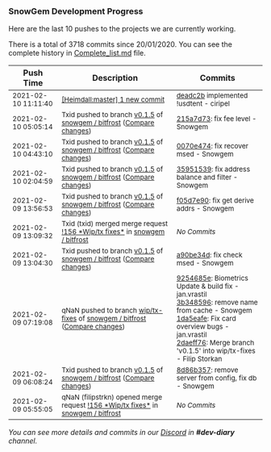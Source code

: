 
### SnowGem Development Progress

Here are the last 10 pushes to the projects we are currently working.

There is a total of 3718 commits since 20/01/2020. You can see the complete history in
 [Complete_list.md](Complete_list.md) file.

| Push Time | Description | Commits |
| --- | --- | --- |
| <sub>2021-02-10 11:11:40</sub> | <sub>[[Heimdall:master] 1 new commit](https://github.com/ciripel/Heimdall/commit/deadc2b71981883729cc4f27db6c1fb310c51e80)</sub> | <sub>[deadc2b](https://github.com/ciripel/Heimdall/commit/deadc2b71981883729cc4f27db6c1fb310c51e80) implemented !usdtent - ciripel</sub> |
| <sub>2021-02-10 05:05:14</sub> | <sub>Txid pushed to branch [v0\.1\.5](https://gitlab.com/snowgem/bitfrost/commits/v0.1.5) of [snowgem / bitfrost](https://gitlab.com/snowgem/bitfrost) ([Compare changes](https://gitlab.com/snowgem/bitfrost/compare/0070e474584beb21605e9bbc6cc81d099f6ba53a...215a7d73534eb81f6e12f4373a145ffde948015e))</sub> | <sub>[215a7d73](https://gitlab.com/snowgem/bitfrost/-/commit/215a7d73534eb81f6e12f4373a145ffde948015e): fix fee level - Snowgem</sub> |
| <sub>2021-02-10 04:43:10</sub> | <sub>Txid pushed to branch [v0\.1\.5](https://gitlab.com/snowgem/bitfrost/commits/v0.1.5) of [snowgem / bitfrost](https://gitlab.com/snowgem/bitfrost) ([Compare changes](https://gitlab.com/snowgem/bitfrost/compare/3595153950ba6920f605d09a4a0eb2d39a2e212a...0070e474584beb21605e9bbc6cc81d099f6ba53a))</sub> | <sub>[0070e474](https://gitlab.com/snowgem/bitfrost/-/commit/0070e474584beb21605e9bbc6cc81d099f6ba53a): fix recover msed - Snowgem</sub> |
| <sub>2021-02-10 02:04:59</sub> | <sub>Txid pushed to branch [v0\.1\.5](https://gitlab.com/snowgem/bitfrost/commits/v0.1.5) of [snowgem / bitfrost](https://gitlab.com/snowgem/bitfrost) ([Compare changes](https://gitlab.com/snowgem/bitfrost/compare/f05d7e906ea1677204895c6bbbab929091497ab3...3595153950ba6920f605d09a4a0eb2d39a2e212a))</sub> | <sub>[35951539](https://gitlab.com/snowgem/bitfrost/-/commit/3595153950ba6920f605d09a4a0eb2d39a2e212a): fix address balance and filter - Snowgem</sub> |
| <sub>2021-02-09 13:56:53</sub> | <sub>Txid pushed to branch [v0\.1\.5](https://gitlab.com/snowgem/bitfrost/commits/v0.1.5) of [snowgem / bitfrost](https://gitlab.com/snowgem/bitfrost) ([Compare changes](https://gitlab.com/snowgem/bitfrost/compare/20d83677a876f5c5daa1b748517c4a626438e298...f05d7e906ea1677204895c6bbbab929091497ab3))</sub> | <sub>[f05d7e90](https://gitlab.com/snowgem/bitfrost/-/commit/f05d7e906ea1677204895c6bbbab929091497ab3): fix get derive addrs - Snowgem</sub> |
| <sub>2021-02-09 13:09:32</sub> | <sub>Txid (txid) merged merge request [\!156 \*Wip/tx fixes\*](https://gitlab.com/snowgem/bitfrost/-/merge_requests/156) in [snowgem / bitfrost](https://gitlab.com/snowgem/bitfrost)</sub> | <sub>_No Commits_</sub> |
| <sub>2021-02-09 13:04:30</sub> | <sub>Txid pushed to branch [v0\.1\.5](https://gitlab.com/snowgem/bitfrost/commits/v0.1.5) of [snowgem / bitfrost](https://gitlab.com/snowgem/bitfrost) ([Compare changes](https://gitlab.com/snowgem/bitfrost/compare/8d86b357b18ecbe8c9db4d0e76c3a5ef0a545798...a90be34d93b6305c344df5d964e685d3238db346))</sub> | <sub>[a90be34d](https://gitlab.com/snowgem/bitfrost/-/commit/a90be34d93b6305c344df5d964e685d3238db346): fix check msed - Snowgem</sub> |
| <sub>2021-02-09 07:19:08</sub> | <sub>qNaN pushed to branch [wip/tx\-fixes](https://gitlab.com/snowgem/bitfrost/commits/wip/tx-fixes) of [snowgem / bitfrost](https://gitlab.com/snowgem/bitfrost) ([Compare changes](https://gitlab.com/snowgem/bitfrost/compare/cdb00bac4a6b00c00fa5909593e09ca7d0ca8568...2daeff7695cc8adb422f0ea16ff5957bf58293b0))</sub> | <sub>[9254685e](https://gitlab.com/snowgem/bitfrost/-/commit/9254685e6520a7187770d2586e136335aa1d89c2): Biometrics Update & build fix - jan.vrastil<br>[3b348596](https://gitlab.com/snowgem/bitfrost/-/commit/3b3485967ef56db96c7792dbf291fd8a8c032ca1): remove name from cache - Snowgem<br>[1da5eafe](https://gitlab.com/snowgem/bitfrost/-/commit/1da5eafee0bad7544c3359dc371fca4bdbe700ad): Fix card overview bugs - jan.vrastil<br>[2daeff76](https://gitlab.com/snowgem/bitfrost/-/commit/2daeff7695cc8adb422f0ea16ff5957bf58293b0): Merge branch 'v0.1.5' into wip/tx-fixes - Filip Storkan</sub> |
| <sub>2021-02-09 06:08:24</sub> | <sub>Txid pushed to branch [v0\.1\.5](https://gitlab.com/snowgem/bitfrost/commits/v0.1.5) of [snowgem / bitfrost](https://gitlab.com/snowgem/bitfrost) ([Compare changes](https://gitlab.com/snowgem/bitfrost/compare/fac5d049fdba71c528460d20c50635621fab1847...8d86b357b18ecbe8c9db4d0e76c3a5ef0a545798))</sub> | <sub>[8d86b357](https://gitlab.com/snowgem/bitfrost/-/commit/8d86b357b18ecbe8c9db4d0e76c3a5ef0a545798): remove server from config, fix db - Snowgem</sub> |
| <sub>2021-02-09 05:55:05</sub> | <sub>qNaN (filipstrkn) opened merge request [\!156 \*Wip/tx fixes\*](https://gitlab.com/snowgem/bitfrost/-/merge_requests/156) in [snowgem / bitfrost](https://gitlab.com/snowgem/bitfrost)</sub> | <sub>_No Commits_</sub> |

_You can see more details and commits in our [Discord](https://discord.gg/zumGnbg) in **#dev-diary** channel._
